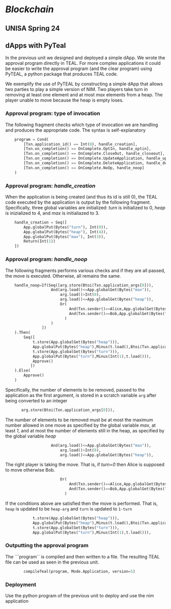 # *Blockchain*
## UNISA Spring 24 ##

## dApps with PyTeal ##


In the previous unit we designed and deployed
a simple dApp. We wrote the approval program directly in TEAL.
For more complex applications it could be easier to write the approval
program (and the clear program) using PyTEAL,
a python package that produces TEAL code.

We exemplify the use of PyTEAL by constructing
a simple dApp that allows two parties to play a simple version of NIM.
Two players take turn in removing at least one element and at most *max* elements from a heap.
The player unable to move because the heap is empty loses.


### Approval program: type of invocation ###
The following fragment checks which type
of invocation we are handling and produces the appropriate code.  The syntax is self-explanatory
```python
    program = Cond(
        [Txn.application_id() == Int(0), handle_creation],
        [Txn.on_completion() == OnComplete.OptIn, handle_optin],
        [Txn.on_completion() == OnComplete.CloseOut, handle_closeout],
        [Txn.on_completion() == OnComplete.UpdateApplication, handle_updateapp],
        [Txn.on_completion() == OnComplete.DeleteApplication, handle_deleteapp],
        [Txn.on_completion() == OnComplete.NoOp, handle_noop]
    )
```

### Approval program: *handle_creation* ###
When the application is being created (and thus its id is still 0),
the TEAL code executed by the application is output by the following fragment.
Specifically, three global variables are initialized: 
*turn* is initialized to 0, 
*heap* is inizialized to 4, and 
*max* is initialiazed to 3.


```python
    handle_creation = Seq([
        App.globalPut(Bytes("turn"), Int(0)),
        App.globalPut(Bytes("heap"), Int(4)),
        App.globalPut(Bytes("max"), Int(3)),
        Return(Int(1))
    ])
```

### Approval program: *handle_noop* ###
The following fragments performs various checks and if they are all passed,
the move is executed. Otherwise, all remains the same.
```python
    handle_noop=If(Seq([arg.store(Btoi(Txn.application_args[0])),
                    And(arg.load()<=App.globalGet(Bytes("max")),
                        arg.load()>Int(0),
                        arg.load()<=App.globalGet(Bytes("heap")),
                        Or(
                            And(Txn.sender()==Alice,App.globalGet(Bytes("turn"))==Int(0)),
                            And(Txn.sender()==Bob,App.globalGet(Bytes("turn"))==Int(1))
                          )
                    )
                ])
    ).Then(
        Seq([
            t.store(App.globalGet(Bytes("heap"))),
            App.globalPut(Bytes("heap"),Minus(t.load(),Btoi(Txn.application_args[0]))),
            t.store(App.globalGet(Bytes("turn"))),
            App.globalPut(Bytes("turn"),Minus(Int(1),t.load())),
            Approve()
           ])
    ).Else(
        Approve()
    )
```
Specifically,
the number of elements to be removed, passed to the application as the first argument, is stored
in a scratch variable ```arg``` after being converted to an integer
```python
       arg.store(Btoi(Txn.application_args[0])),
```
The number of elements to be removed must be
at most the maximum number allowed in one move as specified by the global variable *max*,
at least *1*, and at most the number of elements still in the heap, as specified by
the global variable *heap*

```python
                    And(arg.load()<=App.globalGet(Bytes("max")),
                        arg.load()>Int(0),
                        arg.load()<=App.globalGet(Bytes("heap")),
```

The right player is taking the move. That is, if *turn=0* then Alice is supposed to move
otherwise Bob.

```python
                        Or(
                            And(Txn.sender()==Alice,App.globalGet(Bytes("turn"))==Int(0)),
                            And(Txn.sender()==Bob,App.globalGet(Bytes("turn"))==Int(1))
                          )
```
If the conditions above are satisfied then the move is performed.
That is, ```heap``` is updated to be ```heap-arg``` and
```turn``` is updated to ```1-turn```

```python
            t.store(App.globalGet(Bytes("heap"))),
            App.globalPut(Bytes("heap"),Minus(t.load(),Btoi(Txn.application_args[0]))),
            t.store(App.globalGet(Bytes("turn"))),
            App.globalPut(Bytes("turn"),Minus(Int(1),t.load())),
```

### Outputting the approval program ###
The ```program`` is compiled and then written to a file. The resulting TEAL file can be used
as seen in the previous unit.

```python
        compileTeal(program, Mode.Application, version=5)
```

### Deployment ###
Use the python program of the previous unit to deploy and use the nim application

